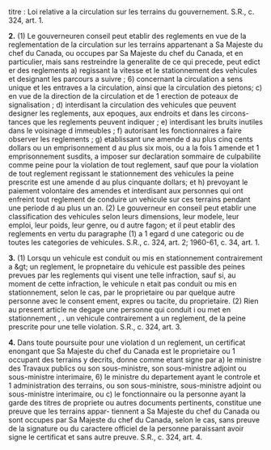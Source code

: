 titre : Loi relative a la circulation sur les terrains
du gouvernement. S.R., c. 324, art. 1.

**2.** (1) Le gouverneuren conseil peut etablir
des reglements en vue de la reglementation
de la circulation sur les terrains appartenant
a Sa Majeste du chef du Canada, ou occupes
par Sa Majeste du chef du Canada, et en
particulier, mais sans restreindre la generalite
de ce qui precede, peut edict er des reglements
a) regissant la vitesse et le stationnement
des vehicules et designant les parcours a
suivre ;
6) concernant la circulation a sens unique
et les entraves a la circulation, ainsi que la
circulation des pietons;
c) en vue de la direction de la circulation
et de 1 erection de poteaux de signalisation ;
d) interdisant la circulation des vehicules
que peuvent designer les reglements, aux
epoques, aux endroits et dans les circons-
tances que les reglements peuvent indiquer ;
e) interdisant les bruits inutiles dans le
voisinage d immeubles ;
f) autorisant les fonctionnaires a faire
observer les reglements ;
g) etablissant une amende d au plus cinq
cents dollars ou un emprisonnement d au
plus six mois, ou a la fois 1 amende et
1 emprisonnement susdits, a imposer sur
declaration sommaire de culpabilite comme
peine pour la violation de tout reglement,
sauf que pour la violation de tout reglement
regissant le stationnement des vehicules la
peine prescrite est une amende d au plus
cinquante dollars; et
h) prevoyant le paiement volontaire des
amendes et interdisant aux personnes qui
ont enfreint tout reglement de conduire un
vehicule sur ces terrains pendant une
periode d au plus un an.
(2) Le gouverneur en conseil peut etablir
une classification des vehicules selon leurs
dimensions, leur modele, leur emploi, leur
poids, leur genre, ou d autre fagon; et il peut
etablir des reglements en vertu du paragraphe
(1) a 1 egard d une categoric ou de toutes les
categories de vehicules. S.R., c. 324, art. 2;
1960-61, c. 34, art. 1.

**3.** (1) Lorsqu un vehicule est conduit ou
mis en stationnement contrairement a &amp;gt; un
reglement, le propnetaire du vehicule est
passible des peines prevues par les reglements
qui visent une telle infraction, sauf si, au
moment de cette infraction, le vehicule n etait
pas conduit ou mis en stationnement, selon le
cas, par le proprietaire ou par quelque autre
personne avec le consent ement, expres ou
tacite, du proprietaire.
(2) Rien au present article ne degage une
personne qui conduit i ou met en stationnement , .
un vehicule contrairement a un reglement, de
la peine prescrite pour une telle violation.
S.R., c. 324, art. 3.

**4.** Dans toute poursuite pour une violation
d un reglement, un certificat enongant que Sa
Majeste du chef du Canada est le proprietaire
ou 1 occupant des terrains y decrits, donne
comme etant signe par
a) le ministre des Travaux publics ou son
sous-ministre, son sous-ministre adjoint ou
sous-ministre interimaire,
6) le ministre du departement ayant le
controle et 1 administration des terrains, ou
son sous-ministre, sous-ministre adjoint ou
sous-ministre interimaire, ou
c) le fonctionnaire ou la personne ayant la
garde des titres de propriete ou autres
documents pertinents,
constitue une preuve que les terrains appar-
tiennent a Sa Majeste du chef du Canada ou
sont occupes par Sa Majeste du chef du
Canada, selon le cas, sans preuve de la
signature ou du caractere officiel de la
personne paraissant avoir signe le certificat et
sans autre preuve. S.R., c. 324, art. 4.

